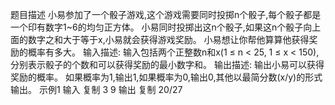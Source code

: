 题目描述
小易参加了一个骰子游戏,这个游戏需要同时投掷n个骰子,每个骰子都是一个印有数字1~6的均匀正方体。
小易同时投掷出这n个骰子,如果这n个骰子向上面的数字之和大于等于x,小易就会获得游戏奖励。
小易想让你帮他算算他获得奖励的概率有多大。
输入描述:
输入包括两个正整数n和x(1 ≤ n < 25, 1 ≤ x < 150),分别表示骰子的个数和可以获得奖励的最小数字和。
输出描述:
输出小易可以获得奖励的概率。
如果概率为1,输出1,如果概率为0,输出0,其他以最简分数(x/y)的形式输出。
示例1
输入
复制
3 9
输出
复制
20/27